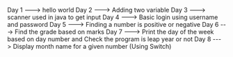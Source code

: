 Day 1 ---> hello world
Day 2 ---> Adding two variable 
Day 3 ---> scanner used in java to get input
Day 4 ---> Basic login using username and password
Day 5 ---> Finding a number is positive or negative
Day 6 ---> Find the grade based on marks
Day 7 ---> Print the day of the week based on day number and
          Check the program is leap year or not
Day 8 ---> Display month name for a given number (Using Switch)
